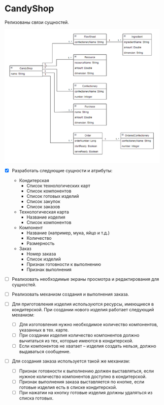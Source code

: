 # CandyShop

Релизованы связи сущностей.

![img.png](img.png)

- [X] Разработать следующие сущности и атрибуты:

    *	Кондитерская
          *	Список технологических карт
          *	Список компонентов
          *	Список готовых изделий
          *	Список закупок
          *	Список заказов
    *	Технологическая карта
          *	Название изделия
          *	Список компонентов
    *	Компонент
          *	Название (например, мука, яйцо и т.д.)
          *	Количество
          *	Размерность
    *	Заказ
          *	Номер заказа
          *	Список изделий
          *	Признак готовности к выполнению
          *	Признак выполнения

- [ ] Реализовать необходимые экраны просмотра и редактирования для сущностей.

- [ ] Реализовать механизм создания и выполнения заказа.

- [ ] Для приготовления изделия используются ресурсы, имеющиеся в кондитерской. При создании нового изделия работает следующий механизм:
    - [ ] Для изготовления нужно необходимое количество компонентов, указанных в тех. карте.
    - [ ] При создании изделия количество компонентов должно вычитаться из тех, которые имеются в кондитерской.
    - [ ] Если компонентов не хватает – изделия создать нельзя, должно выдаваться сообщение.

- [ ] Для создания заказа используется такой же механизм:  
    - [ ] Признак готовности к выполнению должен выставляться, если нужное количество компонентов доступно в кондитерской.
    - [ ] Признак выполнения заказа выставляется по кнопке, если готовые изделия есть в списке кондитерской.
    - [ ] При нажатии на кнопку готовые изделия должны удаляться из списка готовых. 
